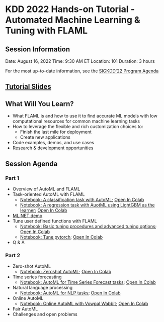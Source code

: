 # KDD 2022 Hands-on Tutorial - Automated Machine Learning & Tuning with FLAML

## Session Information

Date: August 16, 2022
Time: 9:30 AM ET
Location: 101
Duration: 3 hours

For the most up-to-date information, see the [SIGKDD'22 Program Agenda](https://www.appsheet.com/start/52fdb507-2f8c-41d8-a982-b6bd18933ba8#appName=KDD2022TutorialsRoomFinal-1001136659&group=%5B%5D&row=81&sort=%5B%7B%22Column%22%3A%22Day+Time%22%2C%22Order%22%3A%22Ascending%22%7D%5D&table=KDD+2022+Tutorials&view=KDD2022Tutorials0805_Detail)

## [Tutorial Slides](https://1drv.ms/b/s!Ao3suATqM7n7ioQF8xT8BbRdyIf_Ww?e=qQysIf)

## What Will You Learn?

- What FLAML is and how to use it to find accurate ML models with low computational resources for common machine learning tasks
- How to leverage the flexible and rich customization choices to:
  - Finish the last mile for deployment
  - Create new applications
- Code examples, demos, and use cases
- Research & development opportunities

## Session Agenda

### Part 1

- Overview of AutoML and FLAML
- Task-oriented AutoML with FLAML
    - [Notebook: A classification task with AutoML](https://github.com/microsoft/FLAML/blob/tutorial/notebook/automl_classification.ipynb); [Open In Colab](https://colab.research.google.com/github/microsoft/FLAML/blob/tutorial/notebook/automl_classification.ipynb)
    - [Notebook: A regression task with AuotML using LightGBM as the learner](https://github.com/microsoft/FLAML/blob/tutorial/notebook/automl_lightgbm.ipynb); [Open In Colab](https://colab.research.google.com/github/microsoft/FLAML/blob/tutorial/notebook/automl_lightgbm.ipynb)
- [ML.NET demo](https://docs.microsoft.com/dotnet/machine-learning/tutorials/predict-prices-with-model-builder)
- Tune user defined functions with FLAML
    - [Notebook: Basic tuning procedures and advanced tuning options](https://github.com/microsoft/FLAML/blob/tutorial/notebook/tune_demo.ipynb); [Open In Colab](https://colab.research.google.com/github/microsoft/FLAML/blob/tutorial/notebook/tune_demo.ipynb)
    - [Notebook: Tune pytorch](https://github.com/microsoft/FLAML/blob/tutorial/notebook/tune_pytorch.ipynb); [Open In Colab](https://colab.research.google.com/github/microsoft/FLAML/blob/tutorial/notebook/tune_pytorch.ipynb)
- Q & A

### Part 2

- Zero-shot AutoML
    - [Notebook: Zeroshot AutoML](https://github.com/microsoft/FLAML/blob/tutorial/notebook/zeroshot_lightgbm.ipynb); [Open In Colab](https://colab.research.google.com/github/microsoft/FLAML/blob/tutorial/notebook/zeroshot_lightgbm.ipynb)
- Time series forecasting
    - [Notebook: AutoML for Time Series Forecast tasks](https://github.com/microsoft/FLAML/blob/tutorial/notebook/automl_time_series_forecast.ipynb); [Open In Colab](https://colab.research.google.com/github/microsoft/FLAML/blob/tutorial/notebook/automl_time_series_forecast.ipynb)
- Natural language processing
    - [Notebook: AutoML for NLP tasks](https://github.com/microsoft/FLAML/blob/tutorial/notebook/automl_nlp.ipynb); [Open In Colab](https://colab.research.google.com/github/microsoft/FLAML/blob/tutorial/notebook/automl_nlp.ipynb)
- Online AutoML
    - [Notebook: Online AutoML with Vowpal Wabbit](https://github.com/microsoft/FLAML/blob/tutorial/notebook/autovw.ipynb); [Open In Colab](https://colab.research.google.com/github/microsoft/FLAML/blob/tutorial/notebook/autovw.ipynb)
- Fair AutoML
- Challenges and open problems
